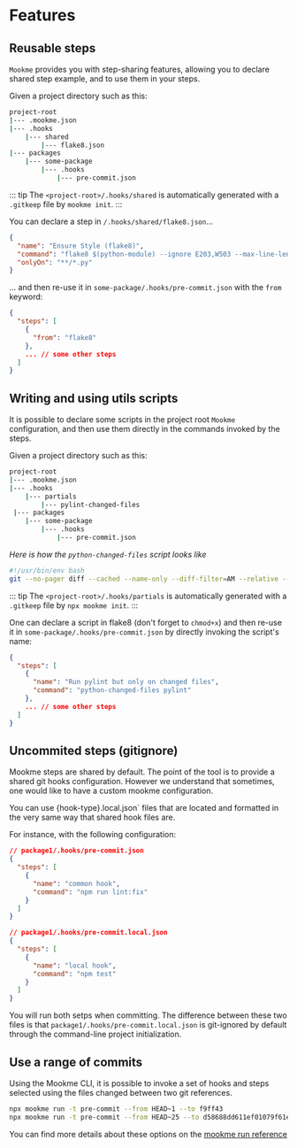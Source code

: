 # Features

## Reusable steps

`Mookme` provides you with step-sharing features, allowing you to declare shared step example, and to use them in your steps.

Given a project directory such as this:

```sh
project-root
|--- .mookme.json
|--- .hooks
    |--- shared
        |--- flake8.json
|--- packages
    |--- some-package
        |--- .hooks
            |--- pre-commit.json
```

::: tip
The `<project-root>/.hooks/shared` is automatically generated with a `.gitkeep` file by `mookme init`.
:::

You can declare a step in `/.hooks/shared/flake8.json`…

```json
{
  "name": "Ensure Style (flake8)",
  "command": "flake8 $(python-module) --ignore E203,W503 --max-line-length 90",
  "onlyOn": "**/*.py"
}
```

… and then re-use it in `some-package/.hooks/pre-commit.json` with the `from` keyword:

```json
{
  "steps": [
    {
      "from": "flake8"
    },
    ... // some other steps
  ]
}
```

## Writing and using utils scripts

It is possible to declare some scripts in the project root `Mookme` configuration, and then use them directly in the commands invoked by the steps.

Given a project directory such as this:

```sh
project-root
|--- .mookme.json
|--- .hooks
    |--- partials
        |--- pylint-changed-files
 |--- packages
    |--- some-package
        |--- .hooks
            |--- pre-commit.json
```

*Here is how the `python-changed-files` script looks like*

```bash
#!/usr/bin/env bash
git --no-pager diff --cached --name-only --diff-filter=AM --relative -- "***.py" | tr '\n' '\0' | xargs -0 "$@"
```

::: tip
The `<project-root>/.hooks/partials` is automatically generated with a `.gitkeep` file by `npx mookme init`.
:::

One can declare a script in flake8 (don't forget to `chmod+x`) and then re-use it in `some-package/.hooks/pre-commit.json` by directly invoking the script's name:

```json
{
  "steps": [
    {
      "name": "Run pylint but only on changed files",
      "command": "python-changed-files pylint"
    },
    ... // some other steps
  ]
}
```

## Uncommited steps (gitignore)

Mookme steps are shared by default. The point of the tool is to provide a shared git hooks configuration. However we understand that sometimes, one would like to have a custom mookme configuration.

You can use {hook-type}.local.json` files that are located and formatted in the very same way that shared hook files are.

For instance, with the following configuration:

```json
// package1/.hooks/pre-commit.json
{
  "steps": [
    {
      "name": "common hook",
      "command": "npm run lint:fix"
    }
  ]
}
```

```json
// package1/.hooks/pre-commit.local.json
{
  "steps": [
    {
      "name": "local hook",
      "command": "npm test"
    }
  ]
}
```

You will run both setps when committing. The difference between these two files is that `package1/.hooks/pre-commit.local.json` is git-ignored by default through the command-line project initialization.

## Use a range of commits

Using the Mookme CLI, it is possible to invoke a set of hooks and steps selected using the files changed between two git references.

````bash
npx mookme run -t pre-commit --from HEAD~1 --to f9ff43
npx mookme run -t pre-commit --from HEAD~25 --to d58688dd611ef01079f61ebae36df0ce8c380ddb
````

You can find more details about these options on the [mookme run reference](/references/#options-2)
